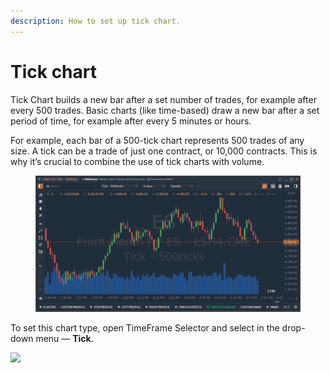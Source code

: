 ```yaml
---
description: How to set up tick chart.
---
```


# Tick chart

Tick ​​Chart builds a new bar after a set number of trades, for example after every 500 trades. Basic charts (like time-based) draw a new bar after a set period of time, for example after every 5 minutes or hours.

For example, each bar of a 500-tick chart represents 500 trades of any size. A tick can be a trade of just one contract, or 10,000 contracts. This is why it’s crucial to combine the use of tick charts with volume.

<figure><img src="../../../.gitbook/assets/image (3) (1) (1).png" alt=""><figcaption></figcaption></figure>

To set this chart type, open TimeFrame Selector and select in the drop-down menu — **Tick**.

![](../../../.gitbook/assets/tick-chart.gif)
